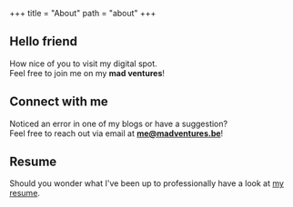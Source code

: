 +++
title = "About"
path = "about"
+++

## Hello friend

How nice of you to visit my digital spot.  
Feel free to join me on my **mad ventures**!

## Connect with me

Noticed an error in one of my blogs or have a suggestion?  
Feel free to reach out via email at [**me@madventures.be**](mailto:me@madventures.be)!

## Resume

Should you wonder what I've been up to professionally have a look at [my resume](https://registry.jsonresume.org/michielvanderhoydonck?theme=stackoverflow).